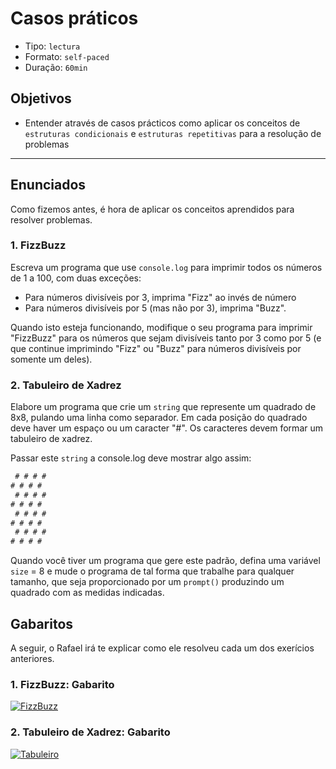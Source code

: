 # Casos práticos

- Tipo: `lectura`
- Formato: `self-paced`
- Duração: `60min`

## Objetivos

- Entender através de casos prácticos como aplicar os conceitos de `estruturas
  condicionais` e `estruturas repetitivas` para a resolução de problemas

***

## Enunciados

Como fizemos antes, é hora de aplicar os conceitos aprendidos para resolver
problemas.

### 1. FizzBuzz

Escreva um programa que use `console.log` para imprimir todos os números de 1 a
100, com duas exceções:

- Para números divisíveis por 3, imprima "Fizz" ao invés de número
- Para números divisíveis por 5 (mas não por 3), imprima "Buzz".

Quando isto esteja funcionando, modifique o seu programa para imprimir
"FizzBuzz" para os números que sejam divisíveis tanto por 3 como por 5 (e que
continue imprimindo "Fizz" ou "Buzz" para números divisíveis por somente um
deles).

### 2. Tabuleiro de Xadrez

Elabore um programa que crie um `string` que represente um quadrado de 8x8,
pulando uma linha como separador. Em cada posição do quadrado deve haver um
espaço ou um caracter "#". Os caracteres devem formar um tabuleiro de xadrez.

Passar este `string` a console.log deve mostrar algo assim:

```js
 # # # #
# # # #
 # # # #
# # # #
 # # # #
# # # #
 # # # #
# # # #
```

Quando você tiver um programa que gere este padrão, defina uma variável `size` =
8 e mude o programa de tal forma que trabalhe para qualquer tamanho, que seja
proporcionado por um `prompt()` produzindo um quadrado com as medidas indicadas.

## Gabaritos

A seguir, o Rafael irá te explicar como ele resolveu cada um dos exerícios
anteriores.

### 1. FizzBuzz: Gabarito

[![FizzBuzz](https://img.youtube.com/vi/AwweNciBXZo/0.jpg)](https://www.youtube.com/watch?v=AwweNciBXZo)

### 2. Tabuleiro de Xadrez: Gabarito

[![Tabuleiro](https://img.youtube.com/vi/Ji_fnG3IYbE/0.jpg)](https://www.youtube.com/watch?v=Ji_fnG3IYbE)
